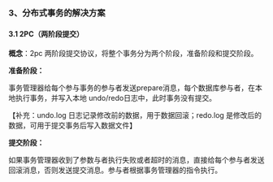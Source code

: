 ### 3、分布式事务的解决方案

#### 3.1 2PC（两阶段提交）

**概念**：2pc 两阶段提交协议，将整个事务分为两个阶段，准备阶段和提交阶段。

**准备阶段：**

事务管理器给每个参与事务的参与者发送prepare消息，每个数据库参与者，在本地执行事务，并写入本地 undo/redo日志中，此时事务没有提交。

【补充：undo.log 日志记录修改前的数据，用于数据回滚；redo.log 是修改后的数据，可用于提交事务后写入数据文件】

**提交阶段：**

如果事务管理器收到了参数与者执行失败或者超时的消息，直接给每个参与者发送回滚消息，否则发送提交消息。参与者根据事务管理器的指令执行。

